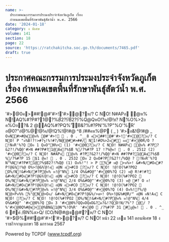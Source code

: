 ```yaml
---
name: >-
  ประกาศคณะกรรมการประมงประจำจังหวัดภูเก็ต เรื่อง
  กำหนดเขตพื้นที่รักษาพันธุ์สัตว์น้ำ พ.ศ. 2566
date: '2024-01-18'
category: ง พิเศษ
volume: 141
section: 18
page: 22
source: 'https://ratchakitcha.soc.go.th/documents/7465.pdf'
draft: true
---
```


# ประกาศคณะกรรมการประมงประจำจังหวัดภูเก็ต เรื่อง กำหนดเขตพื้นที่รักษาพันธุ์สัตว์น้ำ พ.ศ. 2566

'#>@0ค>##!@#'#>!'#>ํ@?ห/? C NO! N#APอ ํ@ห% N!AQ%#?P#?1@?%$B์2?!/์%Qํ@  . 0 . 2566 P "#?PN'็%@#2!ค/#'#?&'#BN!AQ%#?P#?1@?%$B์2?!/์%Qํ@QหO!?ค/@!ช? N%O%>2อ ค%Oอ?& 2 @AQ%#?PQ%'ัB&?%#?PN'%?P"%O'%R' อ@0?"อํ@%@!@!ค/@!Q%!@!#@ ^8 /##คห%@P ( _ ) '#>อ&!@!#@ _` OหN#>#@ชํ@ห% @#'#>!  . 0 . ^__8 ค>##!@#'#>!'#>ํ@?ห/? C NO! P "อ%B!?!>#?ฐ!%!#?/N@@##>##/ N1!#O%>2ห#์ ออ'#>@0R/O ? !NอR'%?Q Oอ 1 QหO"N%> (1) '#>@0?ห/? C NO! N#APอ ํ@ห% #?P?&2?!/์%Qํ@'#>N ##?P#?1@Aช?%$B์ %/?%#?P 17 !?%@ค!  . 0 . 2512 (2) '#>@0?ห/? C NO! N#APอ ํ@ห% #?P?&2?!/์%Qํ@'#>N ##?P#?1@Aช?%$B์ %/?%#?P 15 $1 @ค!  . 0 . 2532 Oอ 2 QหO#?P?&2?!/์%Qํ@ ? !NอR'%?Q N'็%N!#?P#?1@?%$B์2?!/์%Qํ@ (1) Oห%!"! > P %# ห@ >ห%>! &#>N/#Oอ#?P!ํ@&%!%@ O%>!ํ@&%'่@!อ อํ@N อ>#CO ?ห/? C NO! !@!O(%#?PO2 O%/N!&#>N/#?Pํ@ห% ห!@"N% 1/4 O%&#O@"'#>@0%?Q (2) ห@ R!#!#? &#>N/#Oอ#?P!ํ@&%'่@!อ อํ@N อ>#CO ?ห/? C NO! !@!O(%#?PO2  O%/N!&#>N/#?Pํ@ห% ห!@"N% 2/4 O%&#O@"'#>@0%?Q (3) ห@ #? O อ! &#>N/#Oอ#?P!ํ@&%'่@!อ อํ@N อ>#CO ?ห/? C NO! !@!O(%#?PO2  O%/N!&#>N/#?Pํ@ห% ห!@"N% 3/4 O%&#O@"'#>@0%?Q (4) Oห%!?%/@ N@>Pห%% %"@N@>Oอ/ &#>N/#Oอ#?P!ํ@&%/>ช>! O%>!ํ@&%#@R/"์ อํ@N อN!Aอ C NO! ?ห/? C NO! !@!O(%#?PO2 O%/N!&#>N/#?Pํ@ห% ห!@"N% 4/4 O%&#O@" '#>@0%?Q Oอ 3 '#>@0%?QQหOQชO&?ค?&!?QO!N/?%"? @/ ? %'#>@0Q%#@ช>@%BN&1@N'็%!O%R' '#>@0  /?%#?P 31 #ฎ@ค!  . 0 . ^_` 6 #ค์ /BN%ช>Q/ (CO/N@#@ช@#?ห/? C NO! '#>$@%##!@#'#>!'#>ํ@?ห/? C NO! หน้า 22 เลม 141 ตอนพิเศษ 18 ง ราชกิจจานุเบกษา 18 มกราคม 2567







Powered by TCPDF (www.tcpdf.org)
